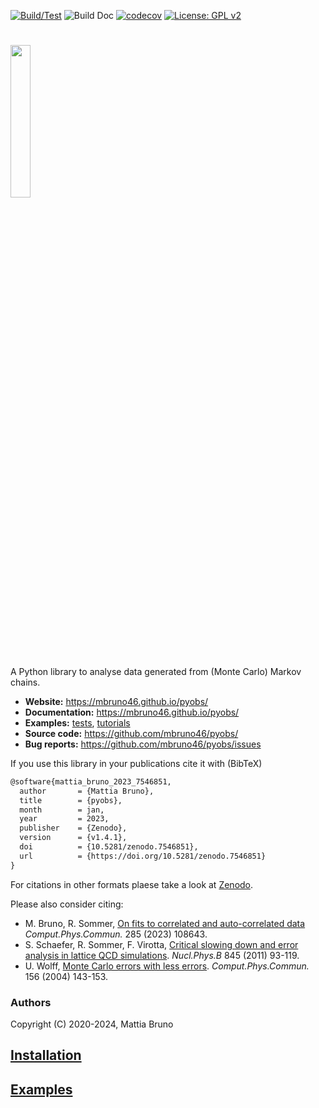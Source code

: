 
[![Build/Test](https://github.com/mbruno46/pyobs/workflows/Build/Test/badge.svg)](https://github.com/mbruno46/pyobs/actions?query=workflow%3ABuild%2FTest)
![Build Doc](https://github.com/mbruno46/pyobs/workflows/Build%20Doc/badge.svg)
[![codecov](https://codecov.io/gh/mbruno46/pyobs/branch/master/graph/badge.svg)](https://codecov.io/gh/mbruno46/pyobs)
[![License: GPL v2](https://img.shields.io/badge/License-GPL%20v2-blue.svg)](https://www.gnu.org/licenses/old-licenses/gpl-2.0.en.html)

# <img src="/doc/pyobs-logo.png" width="25%">

A Python library to analyse data generated 
from (Monte Carlo) Markov chains.

- **Website:** https://mbruno46.github.io/pyobs/
- **Documentation:** https://mbruno46.github.io/pyobs/
- **Examples:** [tests](./tests), [tutorials](./doc/tutorials)
- **Source code:** https://github.com/mbruno46/pyobs/
- **Bug reports:** https://github.com/mbruno46/pyobs/issues

If you use this library in your publications cite it with (BibTeX) 

```latex
@software{mattia_bruno_2023_7546851,
  author       = {Mattia Bruno},
  title        = {pyobs},
  month        = jan,
  year         = 2023,
  publisher    = {Zenodo},
  version      = {v1.4.1},
  doi          = {10.5281/zenodo.7546851},
  url          = {https://doi.org/10.5281/zenodo.7546851}
}
```
For citations in other formats plaese take a look at [Zenodo](https://zenodo.org/record/7546851).


Please also consider citing:

* M. Bruno, R. Sommer, [On fits to correlated and auto-correlated data](https://inspirehep.net/literature/2157883) *Comput.Phys.Commun.* 285 (2023) 108643.
* S. Schaefer, R. Sommer, F. Virotta, [Critical slowing down and error analysis in lattice QCD simulations](https://inspirehep.net/literature/871175). *Nucl.Phys.B* 845 (2011) 93-119.
* U. Wolff, [Monte Carlo errors with less errors](https://inspirehep.net/literature/621085). *Comput.Phys.Commun.* 156 (2004) 143-153.

### Authors

Copyright (C) 2020-2024, Mattia Bruno

## [Installation](https://mbruno46.github.io/pyobs/#installation)

## [Examples](https://mbruno46.github.io/pyobs/tutorials/index.html)
